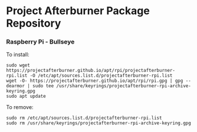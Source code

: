 # Project Afterburner Package Repository

### Raspberry Pi - Bullseye
To install:
```
sudo wget https://projectafterburner.github.io/apt/rpi/projectafterburner-rpi.list -O /etc/apt/sources.list.d/projectafterburner-rpi.list
wget -O- https://projectafterburner.github.io/apt/rpi/rpi.gpg | gpg --dearmor | sudo tee /usr/share/keyrings/projectafterburner-rpi-archive-keyring.gpg
sudo apt update
```
To remove:
```
sudo rm /etc/apt/sources.list.d/projectafterburner-rpi.list
sudo rm /usr/share/keyrings/projectafterburner-rpi-archive-keyring.gpg
```
